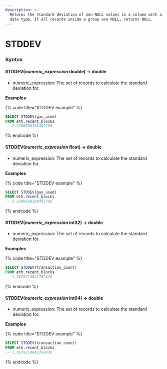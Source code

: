 ```yaml
---
description: >-
  Returns the standard deviation of non-NULL values in a column with a numeric
  data type. If all records inside a group are NULL, returns NULL.
---
```


# STDDEV

### Syntax <a href="#syntax" id="syntax"></a>

#### STDDEV(_numeric\_expression_ double) → double <a href="#stddevnumeric_expression-double--double" id="stddevnumeric_expression-double--double"></a>

* numeric\_expression: The set of records to calculate the standard deviation for.

**Examples**

{% code title="STDDEV example" %}
```sql
SELECT STDDEV(gas_used) 
FROM eth.recent_blocks
-- 2.2596650338461766
```
{% endcode %}

#### STDDEV(_numeric\_expression_ float) → double <a href="#stddevnumeric_expression-float--double" id="stddevnumeric_expression-float--double"></a>

* numeric\_expression: The set of records to calculate the standard deviation for.

**Examples**

{% code title="STDDEV example" %}
```sql
SELECT STDDEV(gas_used) 
FROM eth.recent_blocks
-- 2.2596650338461766
```
{% endcode %}

#### STDDEV(_numeric\_expression_ int32) → double <a href="#stddevnumeric_expression-int32--double" id="stddevnumeric_expression-int32--double"></a>

* numeric\_expression: The set of records to calculate the standard deviation for.

**Examples**

{% code title="STDDEV example" %}
```sql
SELECT STDDEV(transaction_count) 
FROM eth.recent_blocks
-- 1.3670214641762426
```
{% endcode %}

#### STDDEV(_numeric\_expression_ int64) → double <a href="#stddevnumeric_expression-int64--double" id="stddevnumeric_expression-int64--double"></a>

* numeric\_expression: The set of records to calculate the standard deviation for.

**Examples**

{% code title="STDDEV example" %}
```sql
SELECT STDDEV(transaction_count) 
FROM eth.recent_blocks
-- 1.3670214641762426
```
{% endcode %}
